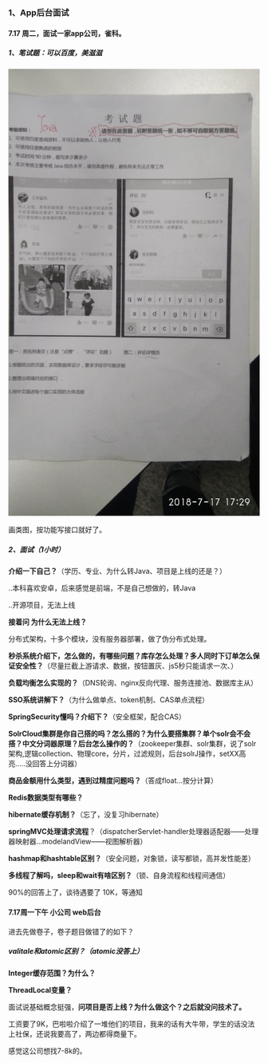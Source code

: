### 1、App后台面试

#### 7.17 周二，面试一家app公司，雀科。

##### 1、笔试题：可以百度，美滋滋

![IMG_20180717_172958](真实面试题记录.assets/IMG_20180717_172958.jpg)

画类图，按功能写接口就好了。



##### 2、面试（1小时）

**介绍一下自己？**（学历、专业、为什么转Java、项目是上线的还是？）

..本科喜欢安卓，后来感觉是前端，不是自己想做的，转Java

..开源项目，无法上线

**接着问 为什么无法上线？**

分布式架构，十多个模块，没有服务器部署，做了伪分布式处理。

**秒杀系统介绍下，怎么做的，有哪些问题？库存怎么处理？多人同时下订单怎么保证安全性？**（尽量拦截上游请求、数据，按钮置灰、js5秒只能请求一次、）

**负载均衡怎么实现的？**（DNS轮询、nginx反向代理、服务连接池、数据库主从）

**SSO系统讲解下？**（为什么做单点、token机制、CAS单点流程）

**SpringSecurity懂吗？介绍下？**（安全框架，配合CAS）

**SolrCloud集群是你自己搭的吗？怎么搭的？为什么要搭集群？单个solr会不会搭？中文分词器原理？后台怎么操作的？**（zookeeper集群、solr集群，说了solr架构,逻辑collection、物理core，分片，过滤规则，后台solrJ操作，setXX高亮.....没回答上分词器）

**商品金额用什么类型，遇到过精度问题吗？**（答成float...按分计算）

**Redis数据类型有哪些？**

**hibernate缓存机制？**（忘了，没复习hibernate）

**springMVC处理请求流程**？（dispatcherServlet-handler处理器适配器——处理器映射器...modelandView——视图解析器）

**hashmap和hashtable区别？**（安全问题，对象锁，读写都锁，高并发性能差）

**多线程了解吗，sleep和wait有啥区别？**（锁、自身流程和线程间通信）



90%的回答上了，谈待遇要了 10K，等通知



#### 7.17周一下午  小公司 web后台

进去先做卷子，卷子题目做错了的如下？

##### valitale和atomic区别？（atomic没答上）

**Integer缓存范围？为什么？**

**ThreadLocal变量？**



面试说基础概念挺强，**问项目是否上线？为什么做这个？之后就没问技术了。**

工资要了9K，巴啦啦介绍了一堆他们的项目，我来的话有大牛带，学生的话没法上社保，还说我要高了，两边都得商量下。

感觉这公司想找7-8k的。

